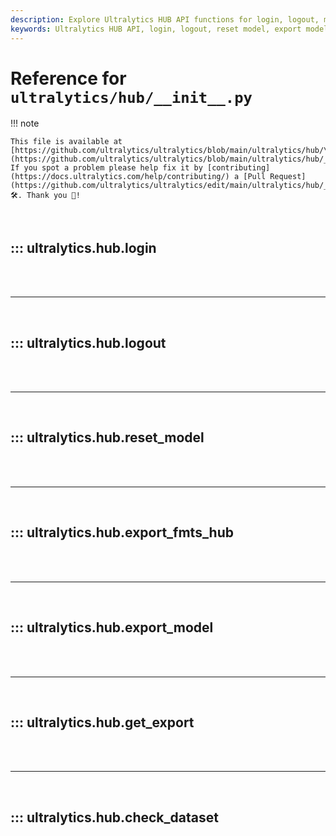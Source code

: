 ```yaml
---
description: Explore Ultralytics HUB API functions for login, logout, model reset, export, and yolo_formatted_dataset checks. Enhance your YOLO workflows with these essential utilities.
keywords: Ultralytics HUB API, login, logout, reset model, export model, check yolo_formatted_dataset, YOLO, machine learning
---
```


# Reference for `ultralytics/hub/__init__.py`

!!! note

    This file is available at [https://github.com/ultralytics/ultralytics/blob/main/ultralytics/hub/\_\_init\_\_.py](https://github.com/ultralytics/ultralytics/blob/main/ultralytics/hub/__init__.py). If you spot a problem please help fix it by [contributing](https://docs.ultralytics.com/help/contributing/) a [Pull Request](https://github.com/ultralytics/ultralytics/edit/main/ultralytics/hub/__init__.py) 🛠️. Thank you 🙏!

<br>

## ::: ultralytics.hub.login

<br><br><hr><br>

## ::: ultralytics.hub.logout

<br><br><hr><br>

## ::: ultralytics.hub.reset_model

<br><br><hr><br>

## ::: ultralytics.hub.export_fmts_hub

<br><br><hr><br>

## ::: ultralytics.hub.export_model

<br><br><hr><br>

## ::: ultralytics.hub.get_export

<br><br><hr><br>

## ::: ultralytics.hub.check_dataset

<br><br>
